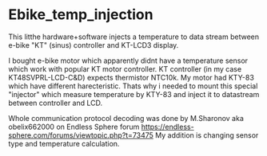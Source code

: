 # Ebike_temp_injection
This litthe hardware+software injects a temperature to data stream between e-bike "KT" (sinus) controller and KT-LCD3 display.

I bought e-bike motor which apparently didnt have a temperature sensor which work with popular KT motor controller.
KT controller (in my case KT48SVPRL-LCD-C&D) expects thermistor NTC10k. My motor had KTY-83 which have different harecteristic.
Thats why i needed to mount this special "injector" which measure temperature by KTY-83 and inject it to datastream between controller and LCD.

Whole communication protocol decoding was done by M.Sharonov aka obelix662000 on Endless Sphere forum https://endless-sphere.com/forums/viewtopic.php?t=73475
My addition is changing sensor type and temperature calculation.